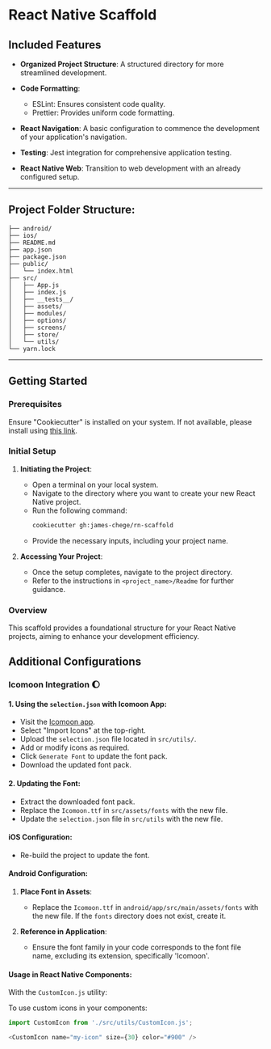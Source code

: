 # React Native Scaffold

## Included Features

- **Organized Project Structure**: A structured directory for more streamlined development.

- **Code Formatting**:
    - ESLint: Ensures consistent code quality.
    - Prettier: Provides uniform code formatting.

- **React Navigation**: A basic configuration to commence the development of your application's navigation.

- **Testing**: Jest integration for comprehensive application testing.

- **React Native Web**: Transition to web development with an already configured setup.

---

## Project Folder Structure:
```
├── android/               
├── ios/                    
├── README.md
├── app.json
├── package.json
├── public/
│   └── index.html
├── src/
│   ├── App.js
│   ├── index.js
│   ├── __tests__/
│   ├── assets/
│   ├── modules/
│   ├── options/
│   ├── screens/
│   ├── store/
│   └── utils/
└── yarn.lock

```

---

## Getting Started

### Prerequisites

Ensure "Cookiecutter" is installed on your system. If not available, please install using [this link](https://cookiecutter.readthedocs.io/en/latest/installation.html).

### Initial Setup

1. **Initiating the Project**:
    - Open a terminal on your local system.
    - Navigate to the directory where you want to create your new React Native project.
    - Run the following command:
      ```bash
      cookiecutter gh:james-chege/rn-scaffold
      ```
    - Provide the necessary inputs, including your project name.

2. **Accessing Your Project**:
    - Once the setup completes, navigate to the project directory.
    - Refer to the instructions in `<project_name>/Readme` for further guidance.

### Overview

This scaffold provides a foundational structure for your React Native projects, aiming to enhance your development efficiency.

## Additional Configurations 

### **Icomoon Integration 🌔**

#### **1. Using the `selection.json` with Icomoon App**:

- Visit the [Icomoon app](https://icomoon.io/app/).
- Select "Import Icons" at the top-right.
- Upload the `selection.json` file located in `src/utils/`.
- Add or modify icons as required.
- Click `Generate Font` to update the font pack.
- Download the updated font pack.

#### **2. Updating the Font**:

- Extract the downloaded font pack.
- Replace the `Icomoon.ttf` in `src/assets/fonts` with the new file.
- Update the `selection.json` file in `src/utils` with the new file.

#### **iOS Configuration**:
- Re-build the project to update the font.

#### **Android Configuration**:

1. **Place Font in Assets**:
    - Replace the `Icomoon.ttf` in `android/app/src/main/assets/fonts` with the new file. If the `fonts` directory does not exist, create it.

2. **Reference in Application**:
    - Ensure the font family in your code corresponds to the font file name, excluding its extension, specifically 'Icomoon'.

#### **Usage in React Native Components**:

With the `CustomIcon.js` utility:

To use custom icons in your components:

```javascript
import CustomIcon from './src/utils/CustomIcon.js';

<CustomIcon name="my-icon" size={30} color="#900" />
```
